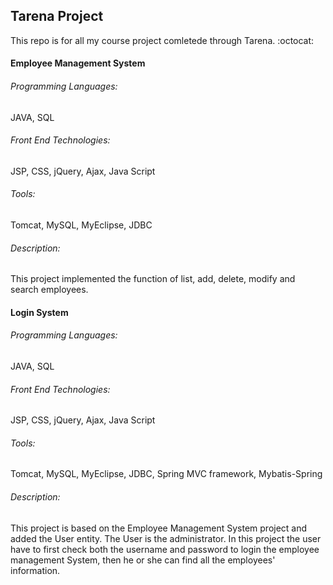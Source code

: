 ## Tarena Project

This repo is for all my course project comletede through Tarena. :octocat:

#### Employee Management System
###### Programming Languages: 
JAVA, SQL
###### Front End Technologies: 
JSP, CSS, jQuery, Ajax, Java Script
###### Tools: 
Tomcat, MySQL, MyEclipse, JDBC
###### Description: 
This project implemented the function of list, add, delete, modify and search employees.

#### Login System
###### Programming Languages: 
JAVA, SQL
###### Front End Technologies: 
JSP, CSS, jQuery, Ajax, Java Script
###### Tools: 
Tomcat, MySQL, MyEclipse, JDBC, Spring MVC framework, Mybatis-Spring
###### Description: 
This project is based on the Employee Management System project and added the User entity. The User is the administrator. In this project the user have to first check both the username and password to login the employee management System, then he or she can find all the employees' information.

